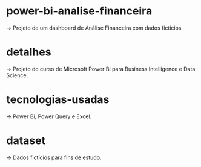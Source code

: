 # power-bi-analise-financeira
-> Projeto de um dashboard de Análise Financeira com dados fictícios

# detalhes
-> Projeto do curso de Microsoft Power Bi para Business Intelligence e Data Science.

# tecnologias-usadas
-> Power Bi, Power Query e Excel.

# dataset
-> Dados fictícios para fins de estudo.
